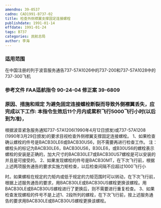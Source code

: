```yaml
---
amendno: 39-0537
cadno: CAD1991-B737-02
title: 检查外侧襟翼支撑固定连接螺栓
publishdate: 1991-01-14
effdate: 1991-01-24
tags: B737
categories: 民航总局
author: 李海
---
```


### 适用范围 
在中国注册的列于波音服务通告737-57A1026中的737-200和737-57A1028中的737-300飞机

### 参考文件    FAA适航指令 90-24-04 修正案 39-6809 

### 原因、措施和规定     为避免固定连接螺栓断裂而导致外侧襟翼丢失，应完成以下工作:     本指令生效后11个月内或累积飞行5000飞行小时(以后到为准)，
根据波音紧急服务通知737-57A1206(1990年4月12日颁发)或737-57A1208 (1990年3月29日颁发)的要求目视检查外侧襟翼支撑固定连接螺栓。 
    1、如果检查确认螺栓的件号是BACB30LE6或BACB30US6，则不需要再进行检查工作。 
    注：螺栓头的标记为BACB30LE6，BACB30US6，B30LE6，或B30US6的螺栓表示螺栓的安装是正确的，加大尺寸的BACB30LE7或BACB30US7螺栓是可以安装的并且是可接受的。 
    2、如果发现螺栓的件号是BACB30MT，在下次飞行前，根据上述两项服务通告的要求实施力矩检查，以后检查间隔不应超过1000飞行小
  
时。如果螺栓在规定的力矩内或低于规定的力矩范围时可以转动，在下次飞行前，根据上述服务通告的要求，用BACB30LE或BACB30US螺栓更换该螺栓。用BACB30LE或BACB30US螺栓进行了更换后，则不需要进行重复检查。 
    3、如果检查发现螺栓的件号不是上述1、2段所列的螺栓，在下次飞行前，按上述服务通告的要求用BACB30LE或BACB30US螺栓更换该螺栓。
